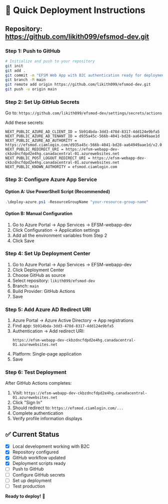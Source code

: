 # 🚀 Quick Deployment Instructions

## Repository: https://github.com/likith099/efsmod-dev.git

### Step 1: Push to GitHub
```bash
# Initialize and push to your repository
git init
git add .
git commit -m "EFSM Web App with B2C authentication ready for deployment"
git branch -M main
git remote add origin https://github.com/likith099/efsmod-dev.git
git push -u origin main
```

### Step 2: Set Up GitHub Secrets
Go to: `https://github.com/likith099/efsmod-dev/settings/secrets/actions`

Add these secrets:
```
NEXT_PUBLIC_AZURE_AD_CLIENT_ID = 5b914bda-3dd3-478d-8317-4dd124e9bfa5
NEXT_PUBLIC_AZURE_AD_TENANT_ID = d935a45c-566b-4041-bd28-aa64949aae1d
NEXT_PUBLIC_AZURE_AD_AUTHORITY = https://efsmod.ciamlogin.com/d935a45c-566b-4041-bd28-aa64949aae1d/v2.0
NEXT_PUBLIC_REDIRECT_URI = https://efsm-webapp-dev-ckbzdncfdpd2e4hg.canadacentral-01.azurewebsites.net
NEXT_PUBLIC_POST_LOGOUT_REDIRECT_URI = https://efsm-webapp-dev-ckbzdncfdpd2e4hg.canadacentral-01.azurewebsites.net
NEXT_PUBLIC_KNOWN_AUTHORITY = efsmod.ciamlogin.com
```

### Step 3: Configure Azure App Service
#### Option A: Use PowerShell Script (Recommended)
```powershell
.\deploy-azure.ps1 -ResourceGroupName "your-resource-group-name"
```

#### Option B: Manual Configuration
1. Go to Azure Portal → App Services → EFSM-webapp-dev
2. Click Configuration → Application settings
3. Add all the environment variables from Step 2
4. Click Save

### Step 4: Set Up Deployment Center
1. Go to Azure Portal → App Services → EFSM-webapp-dev
2. Click Deployment Center
3. Choose GitHub as source
4. Select repository: `likith099/efsmod-dev`
5. Branch: `main`
6. Build Provider: GitHub Actions
7. Save

### Step 5: Add Azure AD Redirect URI
1. Azure Portal → Azure Active Directory → App registrations
2. Find app: `5b914bda-3dd3-478d-8317-4dd124e9bfa5`
3. Authentication → Add redirect URI:
   ```
   https://efsm-webapp-dev-ckbzdncfdpd2e4hg.canadacentral-01.azurewebsites.net
   ```
4. Platform: Single-page application
5. Save

### Step 6: Test Deployment
After GitHub Actions completes:
1. Visit: `https://efsm-webapp-dev-ckbzdncfdpd2e4hg.canadacentral-01.azurewebsites.net`
2. Click "Sign In"
3. Should redirect to: `https://efsmod.ciamlogin.com/...`
4. Complete authentication
5. Verify profile information displays

## ✅ Current Status
- [x] Local development working with B2C
- [x] Repository configured
- [x] GitHub workflow updated
- [x] Deployment scripts ready
- [ ] Push to GitHub
- [ ] Configure GitHub secrets
- [ ] Set up deployment
- [ ] Test production

**Ready to deploy!** 🎉
